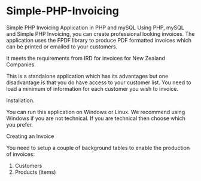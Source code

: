 # Simple-PHP-Invoicing
Simple PHP Invoicing Application in PHP and mySQL
Using PHP, mySQL and Simple PHP Invoicing, you can create professional looking invoices. 
The application uses the FPDF library to produce PDF formatted invoices which can be printed or emailed to your customers.

It meets the requirements from IRD for invoices for New Zealand Companies. 

This is a standalone application which has its advantages but one disadvantage is that you do have access to your customer list. 
You need to load a minimum of information for each customer you wish to invoice. 

Installation.

You can run this application on Windows or Linux. We recommend using Windows if you are not technical. If you are technical then choose which you prefer. 


Creating an Invoice

You need to setup a couple of background tables to enable the production of invoices:

1. Customers
2. Products (items)
